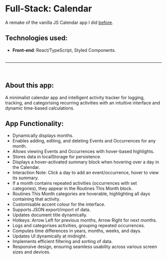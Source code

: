 # Full-Stack: Calendar

A remake of the vanilla JS Calendar app I did [before](https://github.com/molghi/calendar).

## Technologies used:

-   **Front-end**: React/TypeScript, Styled Components. <br><br>

---

<br>

## About this app:

A minimalist calendar app and intelligent activity tracker for logging, tracking, and categorising recurring activities with an intuitive interface and dynamic time-based calculations.

## App Functionality:

-   Dynamically displays months.
-   Enables adding, editing, and deleting Events and Occurrences for any month.
-   Allows viewing Events and Occurrences with hover-based highlights.
-   Stores data in localStorage for persistence.
-   Displays a hover-activated summary block when hovering over a day in the Calendar.
-   Interaction Note: Click a day to add an event/occurrence, hover to view its summary.
-   If a month contains repeated activities (occurrences with set categories), they appear in the Routines This Month block.
-   Routines This Month categories are hoverable, highlighting all days containing that activity.
-   Customisable accent colour for the interface.
-   Supports JSON export/import of data.
-   Updates document title dynamically.
-   Hotkeys: Arrow Left for previous months, Arrow Right for next months.
-   Logs and categorises activities, grouping repeated occurrences.
-   Computes time differences in years, months, weeks, and days.
-   Updates UI dynamically at midnight.
-   Implements efficient filtering and sorting of data.
-   Responsive design, ensuring seamless usability across various screen sizes and devices.
